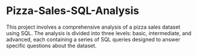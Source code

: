 # Pizza-Sales-SQL-Analysis
This project involves a comprehensive analysis of a pizza sales dataset using SQL. The analysis is divided into three levels: basic, intermediate, and advanced, each containing a series of SQL queries designed to answer specific questions about the dataset.
